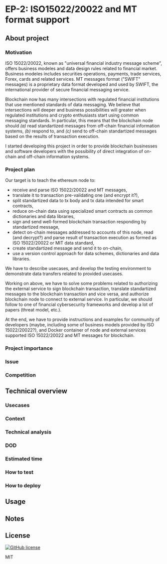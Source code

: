 # EP-2: ISO15022/20022 and MT format support

## About project

### Motivation

ISO 15022/20022, known as "universal financial industry message scheme", offers business modeles and data design rules related to financial market. Business modeles includes securities operations, payments, trade services, Forex, cards and related services. MT messages format ("SWIFT" messages) is a proprietary data format developed and used by SWIFT, the international provider of secure financial messaging service.

Blockchain now has many intersections with regulated financial institutions that use mentioned standards of data messaging. We believe that intersections will deeper and business possibilities will greater when regulated institutions and crypto enthusiasts start using common messaging standards. In particular, this means that the blockchain node should _(a)_ read standartized messages from off-chain financial information systems, _(b)_ respond to, and _(c)_ send to off-chain standartized messages based on the results of transaction execution.

I started developing this project in order to provide blockchain businesses and software developers with the possibility of direct integration of on-chain and off-chain information systems.

### Project plan

Our target is to teach the ethereum node to:
- receive and parse ISO 15022/20022 and MT messages,
- translate it to transaction pre-validating one (and encrypt it?),
- split standartized data to tx body and tx data intended for smart contracts,
- reduce on-chain data using specialized smart contracts as common dictionaries and data libraries,
- sign and send well-formed blockchain transaction responding by standartized message,
- detect on-chain messages addressed to accounts of this node, read (and decrypt?) and parse result of transaction execution as formed as ISO 15022/20022 or MIT data standard,
- create standartized message and send it to on-chain,
- use a version control approach for data schemes, dictionaries and data libraries.

We have to describe usecases, and develop the testing environment to demonstrate data transfers related to provided usecases.

Working on above, we have to solve some problems related to authorizing the external service to sign blockchain transaction, translate standartized messages to the blockchain transaction and vice versa, and authorize blockchain node to connect to external service. In particular, we should follow to one of financial cybersecurity frameworks and develop a lot of papers (threat model, etc.).

At the end, we have to provide instructions and examples for community of developers (maybe, including some of business models provided by ISO 15022/20022?), and Docker container of node and external services supported ISO 15022/20022 and MT messages for blockchain.

### Project importance

### Issue

### Competition

## Technical overview

### Usecases

### Context

### Technical analysis

### DOD

### Estimated time

### How to test

### How to deploy

## Usage

## Notes

## License

[![GitHub license](https://img.shields.io/badge/license-MIT-lightgrey.svg?maxAge=2592000)](https://raw.githubusercontent.com/apollostack/apollo-ios/master/LICENSE)

MIT
